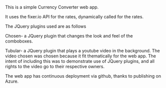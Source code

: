 This is a simple Currency Converter web app. 

It uses the fixer.io API for the rates, dynamically called for the rates. 

The JQuery plugins used are as follows

Chosen-
	a JQuery plugin that changes the look and feel of the comboboxes.

Tubular-
	a JQuery plugin that plays a youtube video in the background. The video chosen was chosen because it fit thematically for the web app. The intent of including this was to demonstrate use of JQuery plugins, and all rights to the video go to their respective owners. 

The web app has continuous deployment via github, thanks to publishing on Azure. 


